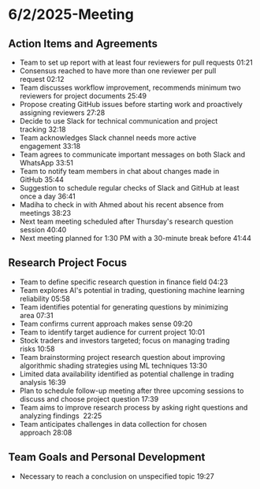 # 6/2/2025-Meeting

## Action Items and Agreements

- Team to set up report with at least four reviewers for pull requests 01:21
- Consensus reached to have more than one reviewer per pull request 02:12
- Team discusses workflow improvement, recommends minimum two reviewers for
project documents 25:49
- Propose creating GitHub issues before starting work and proactively assigning
 reviewers 27:28
- Decide to use Slack for technical communication and project tracking 32:18
- Team acknowledges Slack channel needs more active engagement 33:18
- Team agrees to communicate important messages on both Slack and WhatsApp 33:51
- Team to notify team members in chat about changes made in GitHub 35:44
- Suggestion to schedule regular checks of Slack and GitHub at least once a day 36:41
- Madiha to check in with Ahmed about his recent absence from meetings 38:23
- Next team meeting scheduled after Thursday's research question session 40:40
- Next meeting planned for 1:30 PM with a 30-minute break before 41:44

## Research Project Focus

- Team to define specific research question in finance field 04:23
- Team explores AI's potential in trading, questioning machine learning
reliability 05:58
- Team identifies potential for generating questions by minimizing area 07:31
- Team confirms current approach makes sense 09:20
- Team to identify target audience for current project 10:01
- Stock traders and investors targeted; focus on managing trading risks 10:58
- Team brainstorming project research question about improving algorithmic shading
strategies using ML techniques 13:30
- Limited data availability identified as potential challenge in trading analysis
16:39
- Plan to schedule follow-up meeting after three upcoming sessions to discuss and
choose project question 17:39
- Team aims to improve research process by asking right questions and analyzing findings
 22:25
- Team anticipates challenges in data collection for chosen approach 28:08

## Team Goals and Personal Development

- Necessary to reach a conclusion on unspecified topic 19:27
